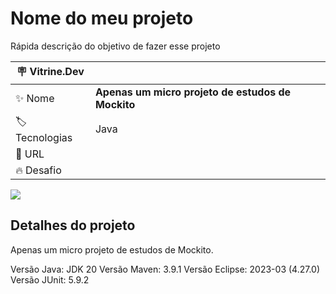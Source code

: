 # Nome do meu projeto

Rápida descrição do objetivo de fazer esse projeto

| :placard: Vitrine.Dev |     |
| -------------  | --- |
| :sparkles: Nome        | **Apenas um micro projeto de estudos de Mockito**
| :label: Tecnologias | Java
| :rocket: URL         | 
| :fire: Desafio     | 

<!-- Inserir imagem com a #vitrinedev ao final do link -->
![](https://www.alura.com.br/artigos/assets/facilitando-seus-testes-de-unidade-no-java-um-pouco-de-mockito/mockito.jpg#vitrinedev)

## Detalhes do projeto

Apenas um micro projeto de estudos de Mockito.

Versão Java: JDK 20
Versão Maven: 3.9.1
Versão Eclipse: 2023-03 (4.27.0)
Versão JUnit: 5.9.2
